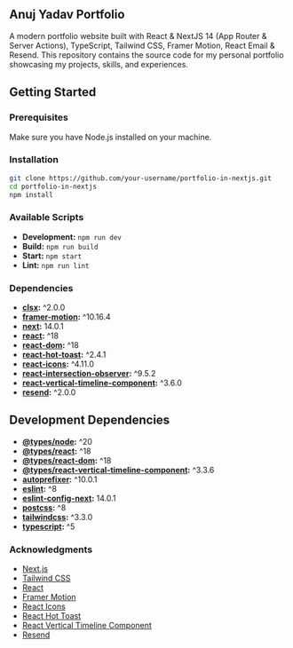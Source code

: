 ## Anuj Yadav Portfolio 

A modern portfolio website built with React & NextJS 14 (App Router & Server Actions), TypeScript, Tailwind CSS, Framer Motion, React Email & Resend. This repository contains the source code for my personal portfolio showcasing my projects, skills, and experiences.


## Getting Started


### Prerequisites

Make sure you have Node.js installed on your machine.


### Installation

```bash
git clone https://github.com/your-username/portfolio-in-nextjs.git
cd portfolio-in-nextjs
npm install
```


### Available Scripts

- **Development:** `npm run dev`
- **Build:** `npm run build`
- **Start:** `npm start`
- **Lint:** `npm run lint`


### Dependencies

- **[clsx](https://www.npmjs.com/package/clsx):** ^2.0.0
- **[framer-motion](https://www.npmjs.com/package/framer-motion):** ^10.16.4
- **[next](https://www.npmjs.com/package/next):** 14.0.1
- **[react](https://www.npmjs.com/package/react):** ^18
- **[react-dom](https://www.npmjs.com/package/react-dom):** ^18
- **[react-hot-toast](https://www.npmjs.com/package/react-hot-toast):** ^2.4.1
- **[react-icons](https://www.npmjs.com/package/react-icons):** ^4.11.0
- **[react-intersection-observer](https://www.npmjs.com/package/react-intersection-observer):** ^9.5.2
- **[react-vertical-timeline-component](https://www.npmjs.com/package/react-vertical-timeline-component):** ^3.6.0
- **[resend](https://www.npmjs.com/package/resend):** ^2.0.0


## Development Dependencies

- **[@types/node](https://www.npmjs.com/package/@types/node):** ^20
- **[@types/react](https://www.npmjs.com/package/@types/react):** ^18
- **[@types/react-dom](https://www.npmjs.com/package/@types/react-dom):** ^18
- **[@types/react-vertical-timeline-component](https://www.npmjs.com/package/@types/react-vertical-timeline-component):** ^3.3.6
- **[autoprefixer](https://www.npmjs.com/package/autoprefixer):** ^10.0.1
- **[eslint](https://www.npmjs.com/package/eslint):** ^8
- **[eslint-config-next](https://www.npmjs.com/package/eslint-config-next):** 14.0.1
- **[postcss](https://www.npmjs.com/package/postcss):** ^8
- **[tailwindcss](https://www.npmjs.com/package/tailwindcss):** ^3.3.0
- **[typescript](https://www.npmjs.com/package/typescript):** ^5


### Acknowledgments

- [Next.js](https://nextjs.org/)
- [Tailwind CSS](https://tailwindcss.com/)
- [React](https://reactjs.org/)
- [Framer Motion](https://www.framer.com/motion/)
- [React Icons](https://react-icons.github.io/react-icons/)
- [React Hot Toast](https://react-hot-toast.com/)
- [React Vertical Timeline Component](https://stephane-monnot.github.io/react-vertical-timeline/)
- [Resend](https://www.npmjs.com/package/resend)

